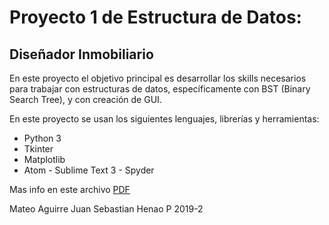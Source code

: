 # Proyecto 1 de Estructura de Datos:
## Diseñador Inmobiliario

En este proyecto el objetivo principal es desarrollar los skills necesarios para trabajar con estructuras de datos,  específicamente con BST (Binary Search Tree), y con creación de GUI.

En este proyecto se usan los siguientes lenguajes, librerías y herramientas:
* Python 3
* Tkinter
* Matplotlib
* Atom - Sublime Text 3 - Spyder

Mas info en este archivo [PDF](./documentation/info.pdf)

Mateo Aguirre
Juan Sebastian Henao P
2019-2
